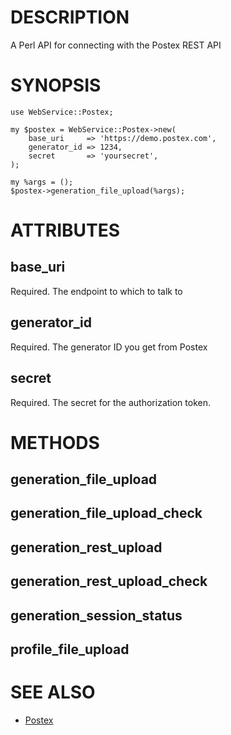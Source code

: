 # DESCRIPTION

A Perl API for connecting with the Postex REST API

# SYNOPSIS

    use WebService::Postex;

    my $postex = WebService::Postex->new(
        base_uri     => 'https://demo.postex.com',
        generator_id => 1234,
        secret       => 'yoursecret',
    );

    my %args = ();
    $postex->generation_file_upload(%args);

# ATTRIBUTES

## base\_uri

Required. The endpoint to which to talk to

## generator\_id

Required. The generator ID you get from Postex

## secret

Required. The secret for the authorization token.

# METHODS

## generation\_file\_upload

## generation\_file\_upload\_check

## generation\_rest\_upload

## generation\_rest\_upload\_check

## generation\_session\_status

## profile\_file\_upload

# SEE ALSO

- [Postex](https://www.postex.com)
